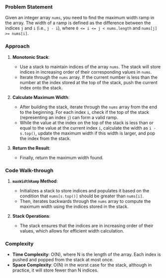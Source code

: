 ### Problem Statement
Given an integer array `nums`, you need to find the maximum width ramp in the array. The width of a ramp is defined as the difference between the indices `j` and `i` (i.e., `j - i`), where `0 <= i <= j < nums.length` and `nums[j] >= nums[i]`.

### Approach
1. **Monotonic Stack**:
   - Use a stack to maintain indices of the array `nums`. The stack will store indices in increasing order of their corresponding values in `nums`.
   - Iterate through the `nums` array. If the current number is less than the number at the index stored at the top of the stack, push the current index onto the stack.

2. **Calculate Maximum Width**:
   - After building the stack, iterate through the `nums` array from the end to the beginning. For each index `i`, check if the top of the stack (representing an index `j`) can form a valid ramp.
   - While the value at the index on the top of the stack is less than or equal to the value at the current index `i`, calculate the width as `i - s.top()`, update the maximum width if this width is larger, and pop the index from the stack.

3. **Return the Result**:
   - Finally, return the maximum width found.

### Code Walk-through
1. **`maxWidthRamp` Method**:
   - Initializes a stack to store indices and populates it based on the condition that `nums[s.top()]` should be greater than `nums[i]`.
   - Then, iterates backwards through the `nums` array to compute the maximum width using the indices stored in the stack.

2. **Stack Operations**:
   - The stack ensures that the indices are in increasing order of their values, which allows for efficient width calculation.

### Complexity
- **Time Complexity**: O(N), where N is the length of the array. Each index is pushed and popped from the stack at most once.
- **Space Complexity**: O(N) in the worst case for the stack, although in practice, it will store fewer than N indices.
